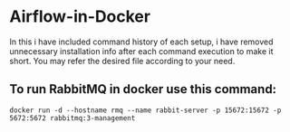 # Airflow-in-Docker
In this i have included command history of each setup, i have removed unnecessary installation info after each command execution to make it short.
You may refer the desired file according to your need.

## To run RabbitMQ in docker use this command:
`docker run -d --hostname rmq --name rabbit-server -p 15672:15672 -p 5672:5672 rabbitmq:3-management`
